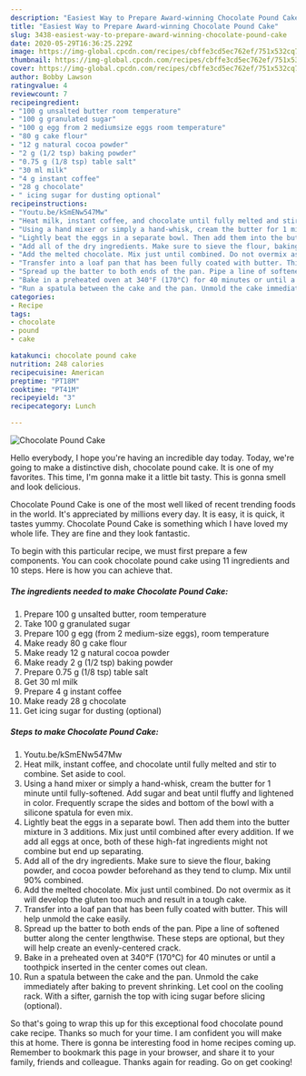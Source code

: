```yaml
---
description: "Easiest Way to Prepare Award-winning Chocolate Pound Cake"
title: "Easiest Way to Prepare Award-winning Chocolate Pound Cake"
slug: 3438-easiest-way-to-prepare-award-winning-chocolate-pound-cake
date: 2020-05-29T16:36:25.229Z
image: https://img-global.cpcdn.com/recipes/cbffe3cd5ec762ef/751x532cq70/chocolate-pound-cake-recipe-main-photo.jpg
thumbnail: https://img-global.cpcdn.com/recipes/cbffe3cd5ec762ef/751x532cq70/chocolate-pound-cake-recipe-main-photo.jpg
cover: https://img-global.cpcdn.com/recipes/cbffe3cd5ec762ef/751x532cq70/chocolate-pound-cake-recipe-main-photo.jpg
author: Bobby Lawson
ratingvalue: 4
reviewcount: 7
recipeingredient:
- "100 g unsalted butter room temperature"
- "100 g granulated sugar"
- "100 g egg from 2 mediumsize eggs room temperature"
- "80 g cake flour"
- "12 g natural cocoa powder"
- "2 g (1/2 tsp) baking powder"
- "0.75 g (1/8 tsp) table salt"
- "30 ml milk"
- "4 g instant coffee"
- "28 g chocolate"
- " icing sugar for dusting optional"
recipeinstructions:
- "Youtu.be/kSmENw547Mw"
- "Heat milk, instant coffee, and chocolate until fully melted and stir to combine. Set aside to cool."
- "Using a hand mixer or simply a hand-whisk, cream the butter for 1 minute until fully-softened. Add sugar and beat until fluffy and lightened in color. Frequently scrape the sides and bottom of the bowl with a silicone spatula for even mix."
- "Lightly beat the eggs in a separate bowl. Then add them into the butter mixture in 3 additions. Mix just until combined after every addition. If we add all eggs at once, both of these high-fat ingredients might not combine but end up separating."
- "Add all of the dry ingredients. Make sure to sieve the flour, baking powder, and cocoa powder beforehand as they tend to clump. Mix until 90% combined."
- "Add the melted chocolate. Mix just until combined. Do not overmix as it will develop the gluten too much and result in a tough cake."
- "Transfer into a loaf pan that has been fully coated with butter. This will help unmold the cake easily."
- "Spread up the batter to both ends of the pan. Pipe a line of softened butter along the center lengthwise. These steps are optional, but they will help create an evenly-centered crack."
- "Bake in a preheated oven at 340°F (170°C) for 40 minutes or until a toothpick inserted in the center comes out clean."
- "Run a spatula between the cake and the pan. Unmold the cake immediately after baking to prevent shrinking. Let cool on the cooling rack. With a sifter, garnish the top with icing sugar before slicing (optional)."
categories:
- Recipe
tags:
- chocolate
- pound
- cake

katakunci: chocolate pound cake 
nutrition: 248 calories
recipecuisine: American
preptime: "PT18M"
cooktime: "PT41M"
recipeyield: "3"
recipecategory: Lunch

---
```



![Chocolate Pound Cake](https://img-global.cpcdn.com/recipes/cbffe3cd5ec762ef/751x532cq70/chocolate-pound-cake-recipe-main-photo.jpg)

Hello everybody, I hope you're having an incredible day today. Today, we're going to make a distinctive dish, chocolate pound cake. It is one of my favorites. This time, I'm gonna make it a little bit tasty. This is gonna smell and look delicious.



Chocolate Pound Cake is one of the most well liked of recent trending foods in the world. It's appreciated by millions every day. It is easy, it is quick, it tastes yummy. Chocolate Pound Cake is something which I have loved my whole life. They are fine and they look fantastic.


To begin with this particular recipe, we must first prepare a few components. You can cook chocolate pound cake using 11 ingredients and 10 steps. Here is how you can achieve that.

<!--inarticleads1-->

##### The ingredients needed to make Chocolate Pound Cake:

1. Prepare 100 g unsalted butter, room temperature
1. Take 100 g granulated sugar
1. Prepare 100 g egg (from 2 medium-size eggs), room temperature
1. Make ready 80 g cake flour
1. Make ready 12 g natural cocoa powder
1. Make ready 2 g (1/2 tsp) baking powder
1. Prepare 0.75 g (1/8 tsp) table salt
1. Get 30 ml milk
1. Prepare 4 g instant coffee
1. Make ready 28 g chocolate
1. Get  icing sugar for dusting (optional)




<!--inarticleads2-->

##### Steps to make Chocolate Pound Cake:

1. Youtu.be/kSmENw547Mw
1. Heat milk, instant coffee, and chocolate until fully melted and stir to combine. Set aside to cool.
1. Using a hand mixer or simply a hand-whisk, cream the butter for 1 minute until fully-softened. Add sugar and beat until fluffy and lightened in color. Frequently scrape the sides and bottom of the bowl with a silicone spatula for even mix.
1. Lightly beat the eggs in a separate bowl. Then add them into the butter mixture in 3 additions. Mix just until combined after every addition. If we add all eggs at once, both of these high-fat ingredients might not combine but end up separating.
1. Add all of the dry ingredients. Make sure to sieve the flour, baking powder, and cocoa powder beforehand as they tend to clump. Mix until 90% combined.
1. Add the melted chocolate. Mix just until combined. Do not overmix as it will develop the gluten too much and result in a tough cake.
1. Transfer into a loaf pan that has been fully coated with butter. This will help unmold the cake easily.
1. Spread up the batter to both ends of the pan. Pipe a line of softened butter along the center lengthwise. These steps are optional, but they will help create an evenly-centered crack.
1. Bake in a preheated oven at 340°F (170°C) for 40 minutes or until a toothpick inserted in the center comes out clean.
1. Run a spatula between the cake and the pan. Unmold the cake immediately after baking to prevent shrinking. Let cool on the cooling rack. With a sifter, garnish the top with icing sugar before slicing (optional).




So that's going to wrap this up for this exceptional food chocolate pound cake recipe. Thanks so much for your time. I am confident you will make this at home. There is gonna be interesting food in home recipes coming up. Remember to bookmark this page in your browser, and share it to your family, friends and colleague. Thanks again for reading. Go on get cooking!
